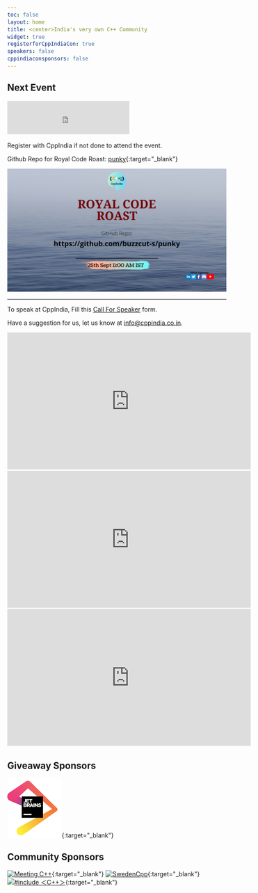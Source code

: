 ```yaml
---
toc: false
layout: home
title: <center>India's very own C++ Community
widget: true
registerforCppIndiaCon: true
speakers: false
cppindiaconsponsors: false
---
```


## Next Event 
<iframe src="https://free.timeanddate.com/countdown/i7z3j8q4/n438/cf12/cm0/cu4/ct0/cs1/ca0/co1/cr0/ss0/cac000/cpc000/pcfff/tcfff/fs100/szw448/szh189/tat%20/tac000/tptEvent%20is%20in%20Progress.../tpc000/iso2021-09-25T11:00:00/pa5" allowtransparency="true" frameborder="0" width="281" height="77"></iframe>

Register with CppIndia if not done to attend the event.

Github Repo for Royal Code Roast: [punky](https://github.com/buzzcut-s/punky){:target="_blank"} 

[![Nest Session](assets\images\SessionPost\session_banner.png "Nest Session")](/_pages/join_us)
<script src="https://platform.linkedin.com/in.js" type="text/javascript">lang: en_US</script>
<script type="IN/Share" data-url="https://www.cppindia.co.in"></script>

---

To speak at CppIndia, Fill this [Call For Speaker](/callforspeakers/call_for_speakers/) form.

Have a suggestion for us, let us know at <info@cppindia.co.in>.

<iframe width="560" height="315" src="https://www.youtube.com/embed/OCxPCnw7N5I" title="YouTube video player" frameborder="0" allow="accelerometer; autoplay; clipboard-write; encrypted-media; gyroscope; picture-in-picture" allowfullscreen></iframe>
<br>
<iframe width="560" height="315" src="https://www.youtube.com/embed/BED-4jLqbL0" title="YouTube video player" frameborder="0" allow="accelerometer; autoplay; clipboard-write; encrypted-media; gyroscope; picture-in-picture" allowfullscreen></iframe>
<br>
<iframe width="560" height="315" src="https://www.youtube.com/embed/LsNRdkTZWG4" title="YouTube video player" frameborder="0" allow="accelerometer; autoplay; clipboard-write; encrypted-media; gyroscope; picture-in-picture" allowfullscreen></iframe>

## Giveaway Sponsors

[![jetbrains](/Sponsors/jetbrains.png)](https://www.jetbrains.com){:target="_blank"} 

## Community Sponsors

[![Meeting C++](/Sponsors/meeting_cpp.png "Meeting C++")](https://www.meetingcpp.com){:target="_blank"} 
[![SwedenCpp](/Sponsors/SwedenCppOfficial.png "SwedenCpp")](https://www.swedencpp.se){:target="_blank"} 
[![#include ＜C++＞](/Sponsors/include_logo.png "#include ＜C++＞")](https://www.includecpp.org/){:target="_blank"} 


<pre>





</pre>